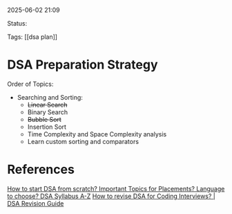
2025-06-02 21:09

Status:

Tags: [[dsa plan]]


# DSA Preparation Strategy


Order of Topics:
- Searching and Sorting:
	- ~~Linear Search~~
	- Binary Search
	- ~~Bubble Sort~~
	- Insertion Sort
	- Time Complexity and Space Complexity analysis
	- Learn custom sorting and comparators


# References

[How to start DSA from scratch? Important Topics for Placements? Language to choose? DSA Syllabus A-Z](https://www.youtube.com/watch?v=SKtoKLbo2DI)
[How to revise DSA for Coding Interviews? | DSA Revision Guide](https://www.youtube.com/watch?v=5Ql-xUEwiQY)